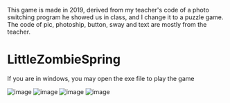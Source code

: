 This game is made in 2019, derived from my teacher's code of a photo switching program he showed us in class, and I change it to a puzzle game. The code of pic, photoship, button, sway and text are mostly from the teacher.
# LittleZombieSpring

If you are in windows, you may open the exe file to play the game

![image](https://user-images.githubusercontent.com/73259022/196903772-984df25f-0276-4e5a-abd7-8ba721c77429.png)
![image](https://user-images.githubusercontent.com/73259022/196903806-bb3275bd-8998-4329-bb94-b9579eab9484.png)
![image](https://user-images.githubusercontent.com/73259022/196903831-b83e2b24-33f9-4d64-86ac-8366894df790.png)
![image](https://user-images.githubusercontent.com/73259022/196903853-4b3c0cb2-bed5-4137-b0e7-202e138909ff.png)
